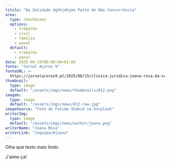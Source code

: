 ```yaml
---
titulo: "Da Validade dghhjmhjmo Pacto de Não Concorrência"
area:
  type: checkboxes
  options:
    - trabalho
    - civil
    - familia
    - penal
  default:
    - trabalho
    - penal
data: 2025-08-19T00:00:00+01:00
fonte: "Jornal Açores 9"
fonteURL: >-
  https://jornalacores9.pt/2025/08/15/clinica-juridica-joana-rosa-da-validade-do-pacto-de-nao-concorrencia/
thumbnail:
  type: image
  default: "/assets/imgs/news/thumbnails/012.png"
imagem:
  type: image
  default: "/assets/imgs/news/012-raw.jpg"
imageSource: "Foto de Fatima Shahid na Unsplash"
writerImg:
  type: image
  default: "/assets/imgs/news/author/joana.png"
writerName: "Joana Rosa"
writerLink: "/equipa/#joana"
---
```

Olha que texto mais lindo.

J'aime ça!

